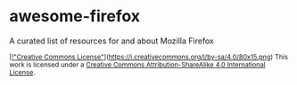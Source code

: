 # awesome-firefox
A curated list of resources for and about Mozilla Firefox


<sub>[[!"Creative Commons License"](http://creativecommons.org/licenses/by-sa/4.0/)](https://i.creativecommons.org/l/by-sa/4.0/80x15.png) This work is licensed under a [Creative Commons Attribution-ShareAlike 4.0 International License](http://creativecommons.org/licenses/by-sa/4.0/).</sub>
